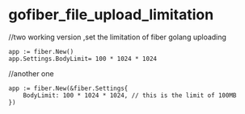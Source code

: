 # gofiber_file_upload_limitation
//two working version ,set the limitation of fiber golang uploading

    app := fiber.New()
    app.Settings.BodyLimit= 100 * 1024 * 1024
  
//another one
  
    app := fiber.New(&fiber.Settings{
    	BodyLimit: 100 * 1024 * 1024, // this is the limit of 100MB
    })
